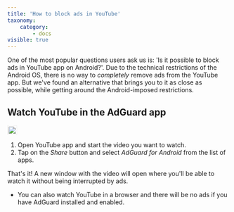```yaml
---
title: 'How to block ads in YouTube'
taxonomy:
    category:
        - docs
visible: true
---
```


One of the most popular questions users ask us is: 'Is it possible to block ads in YouTube app on Android?'. Due to the technical restrictions of the Android OS, there is no way to *completely* remove ads from the YouTube app. But we've found an alternative that brings you to it as close as possible, while getting around the Android-imposed restrictions.


## Watch YouTube in the AdGuard app

<img src="https://cdn.adguard.com/public/Adguard/Blog/Android/3-6/share.gif" style="border: 1px solid #efefef; max-height: 700px; max-width: 350px; padding: 2px;">

1. Open YouTube app and start the video you want to watch.
2. Tap on the *Share* button and select *AdGuard for Android* from the list of apps.

That's it! A new window with the video will open where you'll be able to watch it without being interrupted by ads.

* You can also watch YouTube in a browser and there will be no ads if you have AdGuard installed and enabled.